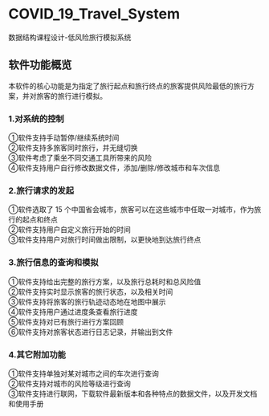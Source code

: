 # COVID_19_Travel_System
数据结构课程设计-低风险旅行模拟系统
## 软件功能概览
本软件的核心功能是为指定了旅行起点和旅行终点的旅客提供风险最低的旅行方案，并对旅客的旅行进行模拟。
### 1.对系统的控制
①软件支持手动暂停/继续系统时间  
②软件支持多旅客同时旅行，并无缝切换  
③软件考虑了乘坐不同交通工具所带来的风险  
④软件支持用户自行修改数据文件，添加/删除/修改城市和车次信息  
### 2.旅行请求的发起
①软件选取了 15 个中国省会城市，旅客可以在这些城市中任取一对城市，作为旅行的起点和终点  
②软件支持用户自定义旅行开始的时间  
③软件支持用户对旅行时间做出限制，以更快地到达旅行终点  
### 3.旅行信息的查询和模拟
①软件支持给出完整的旅行方案，以及旅行总耗时和总风险值  
②软件支持实时显示旅客的旅行状态，以及相关时间  
③软件支持将旅客的旅行轨迹动态地在地图中展示  
④软件支持用户通过进度条查看旅行进度  
⑤软件支持对已有旅行进行方案回顾  
⑥软件支持对旅客状态进行日志记录，并输出到文件  
### 4.其它附加功能
①软件支持单独对某对城市之间的车次进行查询  
②软件支持对城市的风险等级进行查询  
③软件支持进行联网，下载软件最新版本和各种特点的数据文件，以及开发文档和使用手册  
